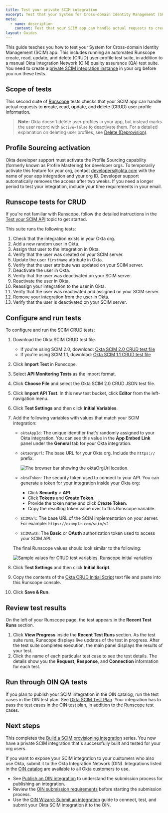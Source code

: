 ```yaml
---
title: Test your private SCIM integration
excerpt: Test that your System for Cross-domain Identity Management (SCIM) app can handle actual requests to create, read, update, and delete (CRUD) user profile information, and run through the manual Okta Integration Network (OIN) quality assurance test cases.
meta:
  - name: description
    content: Test that your SCIM app can handle actual requests to create, read, update and delete (CRUD) user profile information, and run through the manual Okta Integration Network (OIN) quality assurance test cases.
layout: Guides
---
```


This guide teaches you how to test your System for Cross-domain Identity Management (SCIM) app. This includes running an automated Runscope create, read, update, and delete (CRUD) user-profile test suite, in addition to a manual Okta Integration Network (OIN) quality assurance (QA) test suite. You need to create a [private SCIM integration instance](/docs/guides/scim-provisioning-integration-connect/main/#connect-to-your-scim-service) in your org before you run these tests.

## Scope of tests

This second suite of [Runscope](https://www.runscope.com) tests checks that your SCIM app can handle actual requests to **c**reate, **r**ead, **u**pdate, and **d**elete (CRUD) user profile information.

> **Note:** Okta doesn't delete user profiles in your app, but instead marks the user record with `active=false` to deactivate them. For a detailed explanation on deleting user profiles, see [Delete (Deprovision)](/docs/concepts/scim/#delete-deprovision).

## Profile Sourcing activation

Okta developer support must activate the Profile Sourcing capability (formerly known as Profile Mastering) for developer orgs. To temporarily activate this feature for your org, contact <developers@okta.com> with the name of your app integration and your org ID. Developer support automatically removes the access after two weeks. If you need a longer period to test your integration, include your time requirements in your email.

## Runscope tests for CRUD

If you're not familiar with Runscope, follow the detailed instructions in the [Test your SCIM API](/docs/guides/scim-provisioning-integration-prepare/main/#test-your-scim-api) topic to get started.

This suite runs the following tests:

1. Check that the integration exists in your Okta org.
1. Add a new random user in Okta.
1. Assign that user to the integration in Okta.
1. Verify that the user was created on your SCIM server.
1. Update the user `firstName` attribute in Okta.
1. Verify that the user attribute was updated on your SCIM server.
1. Deactivate the user in Okta.
1. Verify that the user was deactivated on your SCIM server.
1. Reactivate the user in Okta.
1. Reassign your integration to the user in Okta.
1. Verify that the user was reactivated and assigned on your SCIM server.
1. Remove your integration from the user in Okta.
1. Verify that the user is deactivated on your SCIM server.

## Configure and run tests

To configure and run the SCIM CRUD tests:

1. Download the Okta SCIM CRUD test file.
    * If you're using SCIM 2.0, download: [Okta SCIM 2.0 CRUD test file](/standards/SCIM/SCIMFiles/Okta-SCIM-20-CRUD-Test.json)
    * If you're using SCIM 1.1, download: [Okta SCIM 1.1 CRUD test file](/standards/SCIM/SCIMFiles/Okta-SCIM-11-CRUD-Test.json)
1. Click **Import Test** in Runscope.
1. Select **API Monitoring Tests** as the import format.
1. Click **Choose File** and select the Okta SCIM 2.0 CRUD JSON test file.
1. Click **Import API Test**. In this new test bucket, click **Editor** from the left-navigation menu.
1. Click **Test Settings** and then click **Initial Variables**.
1. Add the following variables with values that match your SCIM integration:
    * `oktaAppId`: The unique identifier that's randomly assigned to your Okta integration. You can see this value in the **App Embed Link** panel under the **General** tab for your Okta integration.
    * `oktaOrgUrl`: The base URL for your Okta org. Include the `https://` prefix.

        <div class="three-quarter border">

        ![The browser bar showing the oktaOrgUrl location.](/img/oin/scim_crud-test-identifiers.png)

        </div>

    * `oktaToken`: The security token used to connect to your API. You can generate a token for your integration inside your Okta org:
        * Click **Security** > **API**.
        * Click **Tokens** and **Create Token**.
        * Provide the token name and click **Create Token**.
        * Copy the resulting token value over to this Runscope variable.
    * `SCIMUrl`: The base URL of the SCIM implementation on your server. For example: `https://example.com/scim/v2`
    * `SCIMAuth`: The **Basic** or **OAuth** authorization token used to access your SCIM API.

    The final Runscope values should look similar to the following:

    <div class="three-quarter border">

    ![Sample values for CRUD test variables. Runscope initial variables](/img/oin/scim_crud-variables-d.png)

    </div>

1. Click **Test Settings** and then click **Initial Script**.
1. Copy the contents of the [Okta CRUD Initial Script](/standards/SCIM/SCIMFiles/Initial_Script_CRUD.txt) text file and paste into this Runscope console.
1. Click **Save & Run**.

## Review test results

On the left of your Runscope page, the test appears in the **Recent Test Runs** section.

1. Click **View Progress** inside the **Recent Test Runs** section.
   As the test suite runs, Runscope displays live updates of the test in progress. After the test suite completes execution, the main panel displays the results of your test.
1. Click the name of each particular test case to see the test details. The details show you the **Request**, **Response**, and **Connection** information for each test.

<!-- temporarily removing this link due to 404 on Runscope side. OKTA-332238
For comparison and reference, here is an example of [a successful Runscope test run](https://www.runscope.com/radar/rho3mr74kof3/05da739b-a2b2-49ce-91a0-656320deab17/history/b49431ec-662f-49b5-b382-7149eec85091) for the SCIM 2.0 CRUD test suite.
-->

## Run through OIN QA tests

If you plan to publish your SCIM integration in the OIN catalog, run the test cases in the OIN test plan. See [Okta SCIM Test Plan](/standards/SCIM/SCIMFiles/okta-scim-test-plan-v2.xlsx). Your integration has to pass the test cases in the OIN test plan, in addition to the Runscope test cases.

## Next steps

This completes the [Build a SCIM provisioning integration](/docs/guides/scim-provisioning-integration-overview/) series. You now have a private SCIM integration that's successfully built and tested for your org users.

If you want to expose your SCIM integration to your customers who also use Okta, submit it to the Okta Integration Network (OIN). Integrations listed in the [OIN catalog](https://www.okta.com/integrations/) are available to all Okta customers to use.

* See [Publish an OIN integration](/docs/guides/submit-app-overview/) to understand the submission process for publishing an integration.
* Review the [OIN submission requirements](/docs/guides/submit-app-prereq/) before starting the submission process.
* Use the [OIN Wizard: Submit an integration](/docs/guides/submit-oin-app/scim/main/) guide to connect, test, and submit your Okta SCIM integration it to the OIN.
